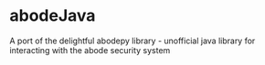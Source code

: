# abodeJava
A port of the delightful abodepy library - unofficial java library for interacting with the abode security system
